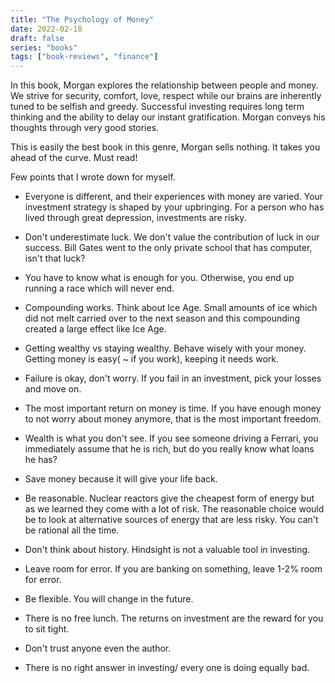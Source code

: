 ```yaml
---
title: "The Psychology of Money"
date: 2022-02-18
draft: false
series: "books"
tags: ["book-reviews", "finance"]
---
```


In this book, Morgan explores the relationship between people and money. We strive for security, comfort, love, respect while our brains are inherently tuned to be selfish and greedy. Successful investing requires long term thinking and the ability to delay our instant gratification. Morgan conveys his thoughts through very good stories.

This is easily the best book in this genre, Morgan sells nothing. It takes you ahead of the curve. Must read!

Few points that I wrote down for myself.

* Everyone is different, and their experiences with money are varied. Your investment strategy is shaped by your upbringing. For a person who has lived through great depression, investments are risky.

* Don't underestimate luck. We don't value the contribution of luck in our success. Bill Gates went to the only private school that has computer, isn't that luck?

* You have to know what is enough for you. Otherwise, you end up running a race which will never end.

* Compounding works. Think about Ice Age. Small amounts of ice which did not melt carried over to the next season and this compounding created a large effect like Ice Age.

* Getting wealthy vs staying wealthy. Behave wisely with your money. Getting money is easy( ~ if you work), keeping it needs work.

* Failure is okay, don't worry. If you fail in an investment, pick your losses and move on.

* The most important return on money is time. If you have enough money to not worry about money anymore, that is the most important freedom.

* Wealth is what you don't see. If you see someone driving a Ferrari, you immediately assume that he is rich, but do you really know what loans he has?

* Save money because it will give your life back.

* Be reasonable. Nuclear reactors give the cheapest form of energy but as we learned they come with a lot of risk. The reasonable choice would be to look at alternative sources of energy that are less risky. You can't be rational all the time.

* Don't think about history. Hindsight is not a valuable tool in investing.

* Leave room for error. If you are banking on something, leave 1-2% room for error.

* Be flexible. You will change in the future.

* There is no free lunch. The returns on investment are the reward for you to sit tight.

* Don't trust anyone even the author.

* There is no right answer in investing/ every one is doing equally bad.
